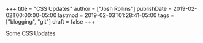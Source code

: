 +++
title = "CSS Updates"
author = ["Josh Rollins"]
publishDate = 2019-02-02T00:00:00-05:00
lastmod = 2019-02-03T01:28:41-05:00
tags = ["blogging", "git"]
draft = false
+++

Some CSS Updates.